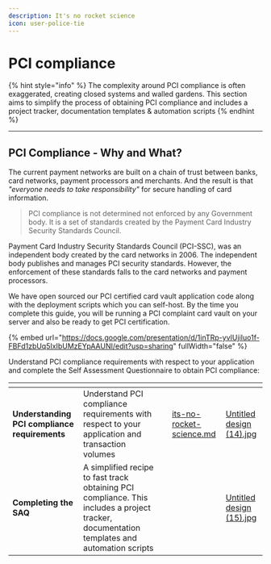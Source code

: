 ```yaml
---
description: It's no rocket science
icon: user-police-tie
---
```


# PCI compliance

{% hint style="info" %}
The complexity around PCI compliance is often exaggerated, creating closed systems and walled gardens. This section aims to simplify the process of obtaining PCI compliance and includes a project tracker, documentation templates & automation scripts
{% endhint %}

***

## PCI Compliance - Why and What?

The current payment networks are built on a chain of trust between banks, card networks, payment processors and merchants. And the result is that _"everyone needs to take responsibility"_ for secure handling of card information.

> PCI compliance is not determined not enforced by any Government body. It is a set of standards created by the Payment Card Industry Security Standards Council.

Payment Card Industry Security Standards Council (PCI-SSC), was an independent body created by the card networks in 2006. The independent body publishes and manages PCI security standards. However, the enforcement of these standards falls to the card networks and payment processors.

We have  open sourced our PCI certified card vault application code along with the deployment scripts which you can self-host. By the time you complete this guide, you will be running a PCI complaint card vault on your server and also be ready to get PCI certification.

{% embed url="https://docs.google.com/presentation/d/1inTRp-yvIUjiIuo1f-FBFd1zbUq5IxIbUMzEYpAAUNI/edit?usp=sharing" fullWidth="false" %}

Understand PCI compliance requirements with respect to your application and complete the Self Assessment Questionnaire to obtain PCI compliance:

<table data-card-size="large" data-view="cards"><thead><tr><th></th><th></th><th></th><th data-hidden data-card-target data-type="content-ref"></th><th data-hidden data-card-cover data-type="files"></th></tr></thead><tbody><tr><td><strong>Understanding PCI compliance requirements</strong></td><td>Understand PCI compliance requirements with respect to your application and transaction volumes</td><td></td><td><a href="its-no-rocket-science.md">its-no-rocket-science.md</a></td><td><a href="../../../.gitbook/assets/Untitled design (14).jpg">Untitled design (14).jpg</a></td></tr><tr><td><strong>Completing the SAQ</strong></td><td>A simplified recipe to fast track obtaining PCI compliance. This includes a project tracker, documentation templates and automation scripts </td><td></td><td></td><td><a href="../../../.gitbook/assets/Untitled design (15).jpg">Untitled design (15).jpg</a></td></tr></tbody></table>
